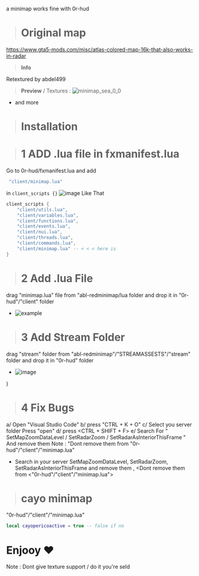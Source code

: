 
a minimap works fine with 0r-hud 

> # Original map

https://www.gta5-mods.com/misc/atlas-colored-map-16k-that-also-works-in-radar

> **Info**

Retextured by abdel499

> **Preview** / Textures :
![minimap_sea_0_0](https://github.com/AbdeLhere/fivem-redminimap/assets/140607607/22cdfa52-0843-4ec5-bdc2-eb7146285775)
- and more
> # Installation

> # 1 ADD .lua file in fxmanifest.lua

 Go to 0r-hud/fxmanifest.lua and add 

```lua
 "client/minimap.lua"
```
in ```client_scripts {}```
![image](https://github.com/AbdeLhere/fivem-redminimap/assets/140607607/ce258ee8-dbaa-4328-b5c6-9bab185dc478)
Like That
```lua
client_scripts {
    "client/utils.lua",
    "client/variables.lua",
    "client/functions.lua",
    "client/events.lua",
    "client/nui.lua",
    "client/threads.lua",
    "client/commands.lua",
    "client/minimap.lua" -- < < < here is
}
```

> # 2 Add .lua File

drag "minimap.lua" file from "abl-redminimap/lua folder and drop it in "0r-hud"/"client" folder
- ![example](https://github.com/AbdeLhere/fivem-redminimap/assets/140607607/f0510503-a1d6-472a-a30b-67eb4e13b33e)

> # 3 Add Stream Folder

drag "stream" folder  from "abl-redminimap"/"STREAMASSESTS"/"stream" folder and drop it in "0r-hud" folder
- ![image](https://github.com/AbdeLhere/fivem-redminimap/assets/140607607/55ad9d09-4afa-467c-b4d5-6a6104389837)

)


> # 4 Fix Bugs

a/ Open "Visual Studio Code" 
b/ press "CTRL + K + O"
c/ Select you server folder Press "open"
d/ press <CTRL + SHIFT + F> 
e/ Search For " SetMapZoomDataLevel / SetRadarZoom / SetRadarAsInteriorThisFrame  "  And remove them
Note : "Dont remove them from "0r-hud"/"client"/"minimap.lua"

- Search in your server SetMapZoomDataLevel, SetRadarZoom, SetRadarAsInteriorThisFrame and remove them , <Dont remove them from <"0r-hud"/"client"/"minimap.lua">

> # cayo minimap

<go to > "0r-hud"/"client"/"minimap.lua" <and set>  

```lua
local cayopericoactive = true -- false if no
```


# Enjooy ❤



Note : Dont give texture support / do it you're seld 
